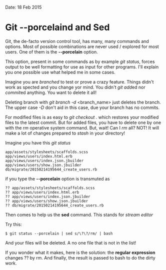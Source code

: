 Date: 18 Feb 2015

# Git --porcelaind and Sed

Git, the de-facto version control tool, has many, many commands and options. Most of possible combinations are never used / explored for most users. One of them is the **--porcelain** option.

This option, present in some commands as by example *git status*, forces output to be well formatting for use as input for other programs. I'll explain you one possible use what helped me in some cases.

Imagine you are _branched_ to test or prove a crazy feature. Things didn't work as spected and you change yor mind. You didn't *git add*ed nor *commit*ed anything. You want to delete it all!

Deleting branch with *git branch -d* <branch_name> just deletes the branch. The upper case *-D* don't aid in this case, due your branch has no commits.

For modified files is as easy to *git checkout .* which restores your modified files to the latest commit. But for added files, you have to delete one by one with the *rm* operative system command. But, wait! Can I *rm* all? NOT! It will make a lot of changes prepared to _stash_ in your directory!

Imagine you have this *git status*

```$ git status
app/assets/stylesheets/scaffolds.scss
app/views/users/index.html.erb
app/views/users/index.json.jbuilder
app/views/users/show.json.jbuilder
db/migrate/20150214195644_create_users.rb
```

if you type the __--porcelain__ option is transmuted as

```$ git status --porcelain
?? app/assets/stylesheets/scaffolds.scss
?? app/views/users/index.html.erb
?? app/views/users/index.json.jbuilder
?? app/views/users/show.json.jbuilder
?? db/migrate/20150214195644_create_users.rb
```
Then comes to help us the **sed** command. This stands for *stream editor*

Try this:

```$ git status --porcelain | sed s/\?\?/rm/ | bash```

And your files will be deleted. A no one file that is not in the list!

If you wonder what it makes, here is the solution: the __regular expression__ changes ?? by rm. And finally, the result is passed to bash to do the dirty work.

